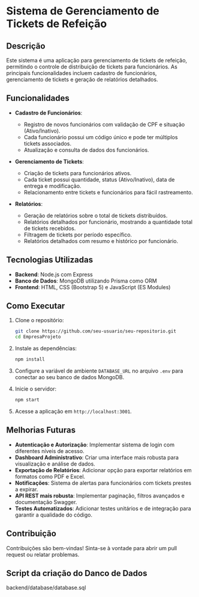 # Sistema de Gerenciamento de Tickets de Refeição

## Descrição

Este sistema é uma aplicação para gerenciamento de tickets de refeição, permitindo o controle de distribuição de tickets para funcionários. As principais funcionalidades incluem cadastro de funcionários, gerenciamento de tickets e geração de relatórios detalhados.

## Funcionalidades

- **Cadastro de Funcionários**:

  - Registro de novos funcionários com validação de CPF e situação (Ativo/Inativo).
  - Cada funcionário possui um código único e pode ter múltiplos tickets associados.
  - Atualização e consulta de dados dos funcionários.

- **Gerenciamento de Tickets**:

  - Criação de tickets para funcionários ativos.
  - Cada ticket possui quantidade, status (Ativo/Inativo), data de entrega e modificação.
  - Relacionamento entre tickets e funcionários para fácil rastreamento.

- **Relatórios**:
  - Geração de relatórios sobre o total de tickets distribuídos.
  - Relatórios detalhados por funcionário, mostrando a quantidade total de tickets recebidos.
  - Filtragem de tickets por período específico.
  - Relatórios detalhados com resumo e histórico por funcionário.



## Tecnologias Utilizadas

- **Backend**: Node.js com Express
- **Banco de Dados**: MongoDB utilizando Prisma como ORM
- **Frontend**: HTML, CSS (Bootstrap 5) e JavaScript (ES Modules)

## Como Executar

1. Clone o repositório:

   ```bash
   git clone https://github.com/seu-usuario/seu-repositorio.git
   cd EmpresaProjeto
   ```

2. Instale as dependências:

   ```bash
   npm install
   ```

3. Configure a variável de ambiente `DATABASE_URL` no arquivo `.env` para conectar ao seu banco de dados MongoDB.

4. Inicie o servidor:

   ```bash
   npm start
   ```

5. Acesse a aplicação em `http://localhost:3001`.

## Melhorias Futuras

- **Autenticação e Autorização**: Implementar sistema de login com diferentes níveis de acesso.
- **Dashboard Administrativo**: Criar uma interface mais robusta para visualização e análise de dados.
- **Exportação de Relatórios**: Adicionar opção para exportar relatórios em formatos como PDF e Excel.
- **Notificações**: Sistema de alertas para funcionários com tickets prestes a expirar.
- **API REST mais robusta**: Implementar paginação, filtros avançados e documentação Swagger.
- **Testes Automatizados**: Adicionar testes unitários e de integração para garantir a qualidade do código.

## Contribuição

Contribuições são bem-vindas! Sinta-se à vontade para abrir um pull request ou relatar problemas.


## Script da criação do Danco de Dados

backend/database/database.sql
